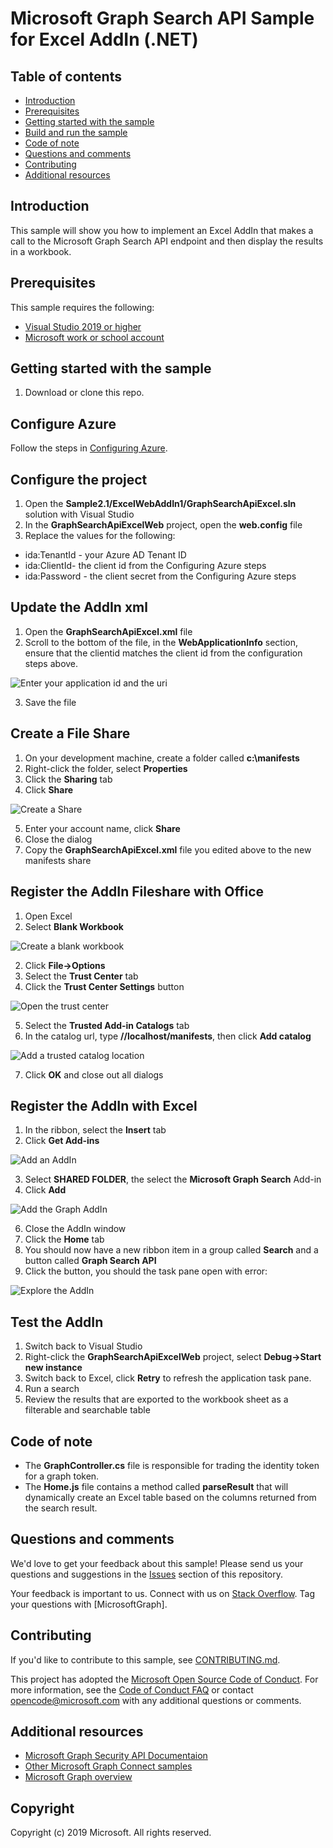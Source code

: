 # Microsoft Graph Search API Sample for Excel AddIn (.NET)

## Table of contents

* [Introduction](#introduction)
* [Prerequisites](#prerequisites)
* [Getting started with the sample](#getting-started-with-the-sample)
* [Build and run the sample](#build-and-run-the-sample)
* [Code of note](#code-of-note)
* [Questions and comments](#questions-and-comments)
* [Contributing](#contributing)
* [Additional resources](#additional-resources)

## Introduction

This sample will show you how to implement an Excel AddIn that makes a call to the Microsoft Graph Search API endpoint and then display the results in a workbook.

## Prerequisites

This sample requires the following:  

  * [Visual Studio 2019 or higher](https://www.visualstudio.com/en-us/downloads) 
  * [Microsoft work or school account](https://www.outlook.com) 

## Getting started with the sample

 1. Download or clone this repo.

## Configure Azure

Follow the steps in [Configuring Azure](./ConfigureAzure.md).

## Configure the project

1.  Open the **Sample2.1/ExcelWebAddIn1/GraphSearchApiExcel.sln** solution with Visual Studio
2.  In the **GraphSearchApiExcelWeb** project, open the **web.config** file
3.  Replace the values for the following:

- ida:TenantId - your Azure AD Tenant ID
- ida:ClientId- the client id from the Configuring Azure steps
- ida:Password - the client secret from the Configuring Azure steps

## Update the AddIn xml

1.  Open the **GraphSearchApiExcel.xml** file
2.  Scroll to the bottom of the file, in the **WebApplicationInfo** section, ensure that the clientid matches the client id from the configuration steps above.

![Enter your application id and the uri](./media/s03_WebAppInfo.png 'Update the AddIn xml')

3.  Save the file

## Create a File Share

1.  On your development machine, create a folder called **c:\manifests**
2.  Right-click the folder, select **Properties**
3.  Click the **Sharing** tab
4.  Click **Share**

![Create a Share](./media/s03_Share.png 'Create a Share')

5.  Enter your account name, click **Share**
6.  Close the dialog
7.  Copy the **GraphSearchApiExcel.xml** file you edited above to the new manifests share

## Register the AddIn Fileshare with Office

1.  Open Excel
1.  Select **Blank Workbook**

![Create a blank workbook](./media/s03_Excel_Blank.png 'Create a blank workbook')

2.  Click **File->Options**
3.  Select the **Trust Center** tab
4.  Click the **Trust Center Settings** button

![Open the trust center](./media/s03_Excel_TrustCenter.png 'Open the trust center')

5.  Select the **Trusted Add-in Catalogs** tab
6.  In the catalog url, type **//localhost/manifests**, then click **Add catalog**

![Add a trusted catalog location](./media/s03_Excel_AddCatalog.png 'Add a trusted catalog location')

7.  Click **OK** and close out all dialogs

## Register the AddIn with Excel

1.  In the ribbon, select the **Insert** tab
2.  Click **Get Add-ins**

![Add an AddIn](./media/s03_Excel_AddAddIn.png 'Add an AddIn')

3.  Select **SHARED FOLDER**, the select the **Microsoft Graph Search** Add-in
4.  Click **Add**

![Add the Graph AddIn](./media/s03_Excel_AddGraphAddIn.png 'Add the Graph AddIn')

6.  Close the AddIn window
7.  Click the **Home** tab
8.  You should now have a new ribbon item in a group called **Search** and a button called **Graph Search API**
8.  Click the button, you should the task pane open with error:

![Explore the AddIn](./media/s03_Excel_ExploreAddIn.png 'Explore the AddIn')

## Test the AddIn

1.  Switch back to Visual Studio
2.  Right-click the **GraphSearchApiExcelWeb** project, select **Debug->Start new instance**
3.  Switch back to Excel, click **Retry** to refresh the application task pane.
4.  Run a search
5.  Review the results that are exported to the workbook sheet as a filterable and searchable table

## Code of note

- The **GraphController.cs** file is responsible for trading the identity token for a graph token.
-  The **Home.js** file contains a method called **parseResult** that will dynamically create an Excel table based on the columns returned from the search result.

## Questions and comments

We'd love to get your feedback about this sample! 
Please send us your questions and suggestions in the [Issues](https://github.com/microsoftgraph/aspnet-connect-rest-sample/issues) section of this repository.

Your feedback is important to us. Connect with us on [Stack Overflow](https://stackoverflow.com/questions/tagged/microsoftgraph).
Tag your questions with [MicrosoftGraph].

## Contributing ##

If you'd like to contribute to this sample, see [CONTRIBUTING.md](CONTRIBUTING.md).

This project has adopted the [Microsoft Open Source Code of Conduct](https://opensource.microsoft.com/codeofconduct/). 
For more information, see the [Code of Conduct FAQ](https://opensource.microsoft.com/codeofconduct/faq/) or contact [opencode@microsoft.com](mailto:opencode@microsoft.com) with any additional questions or comments.

## Additional resources

- [Microsoft Graph Security API Documentaion](https://aka.ms/graphsecuritydocs)
- [Other Microsoft Graph Connect samples](https://github.com/MicrosoftGraph?utf8=%E2%9C%93&query=-Connect)
- [Microsoft Graph overview](https://graph.microsoft.io)

## Copyright
Copyright (c) 2019 Microsoft. All rights reserved.
